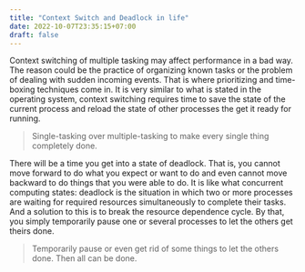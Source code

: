 ```yaml
---
title: "Context Switch and Deadlock in life"
date: 2022-10-07T23:35:15+07:00
draft: false
---
```


Context switching of multiple tasking may affect performance in a bad way. The reason could be the practice of organizing known tasks or the problem of dealing with sudden incoming events. That is where prioritizing and time-boxing techniques come in. It is very similar to what is stated in the operating system, context switching requires time to save the state of the current process and reload the state of other processes the get it ready for running.

> Single-tasking over multiple-tasking to make every single thing completely done.
> 

There will be a time you get into a state of deadlock. That is, you cannot move forward to do what you expect or want to do and even cannot move backward to do things that you were able to do. It is like what concurrent computing states: deadlock is the situation in which two or more processes are waiting for required resources simultaneously to complete their tasks. And a solution to this is to break the resource dependence cycle. By that, you simply temporarily pause one or several processes to let the others get theirs done.

> Temporarily pause or even get rid of some things to let the others done. Then all can be done.
>